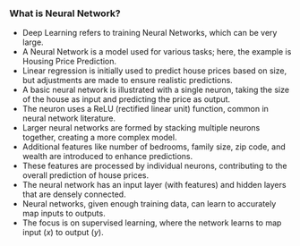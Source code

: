 ### What is Neural Network?

- Deep Learning refers to training Neural Networks, which can be very large.
- A Neural Network is a model used for various tasks; here, the example is Housing Price Prediction.
- Linear regression is initially used to predict house prices based on size, but adjustments are made to ensure realistic predictions.
- A basic neural network is illustrated with a single neuron, taking the size of the house as input and predicting the price as output.
- The neuron uses a ReLU (rectified linear unit) function, common in neural network literature.
- Larger neural networks are formed by stacking multiple neurons together, creating a more complex model.
- Additional features like number of bedrooms, family size, zip code, and wealth are introduced to enhance predictions.
- These features are processed by individual neurons, contributing to the overall prediction of house prices.
- The neural network has an input layer (with features) and hidden layers that are densely connected.
- Neural networks, given enough training data, can learn to accurately map inputs to outputs.
- The focus is on supervised learning, where the network learns to map input $(x)$ to output $(y)$.
